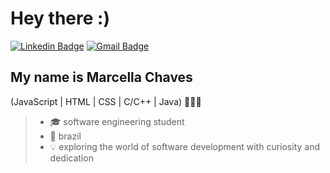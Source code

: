 # Hey there :)

[![Linkedin Badge](https://img.shields.io/badge/-LinkedIn-6633cc?style=flat-square&logo=Linkedin&logoColor=white&link=https://www.linkedin.com/in/marcellafccosta)](https://www.linkedin.com/in/marcellafccosta/)
[![Gmail Badge](https://img.shields.io/badge/-marcellafccosta@gmail.com-6633cc?style=flat-square&logo=Gmail&logoColor=white&link=mailto:marcellafccosta@gmail.com)](mailto:marcellafccosta@gmail.com)

## My name is Marcella Chaves
(JavaScript | HTML | CSS | C/C++ | Java) 👩🏼‍💻

>- 🎓 software engineering student
>- 📍 brazil
>- 💡 exploring the world of software development with curiosity and dedication

